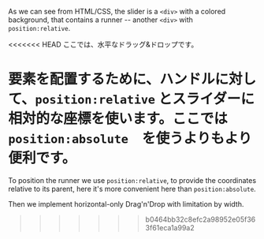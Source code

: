 As we can see from HTML/CSS, the slider is a `<div>` with a colored background, that contains a runner -- another `<div>` with `position:relative`.

<<<<<<< HEAD
ここでは、水平なドラッグ&ドロップです。

要素を配置するために、ハンドルに対して、`position:relative` とスライダーに相対的な座標を使います。ここでは　`position:absolute`　を使うよりもより便利です。
=======
To position the runner we use `position:relative`, to provide the coordinates relative to its parent, here it's more convenient here than `position:absolute`.

Then we implement horizontal-only Drag'n'Drop with limitation by width.
>>>>>>> b0464bb32c8efc2a98952e05f363f61eca1a99a2
